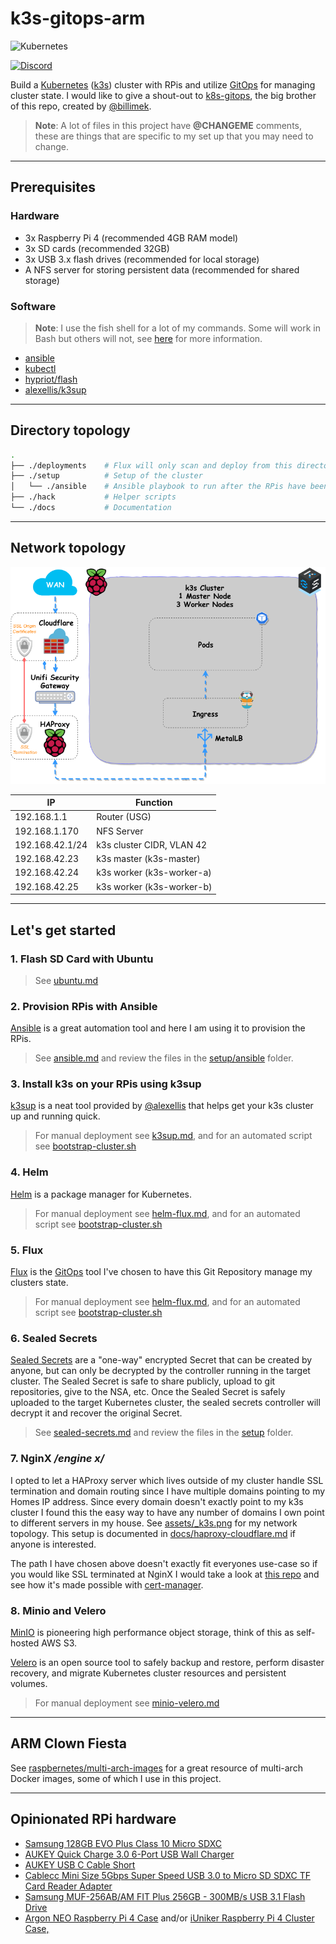 # k3s-gitops-arm

![Kubernetes](https://i.imgur.com/p1RzXjQ.png)

[![Discord](https://img.shields.io/badge/discord-chat-7289DA.svg?maxAge=60&style=flat-square)](https://discord.gg/hk58BZV)

Build a [Kubernetes](https://kubernetes.io/) ([k3s](https://github.com/rancher/k3s)) cluster with RPis and utilize [GitOps](https://www.weave.works/technologies/gitops/) for managing cluster state. I would like to give a shout-out to [k8s-gitops](https://github.com/billimek/k8s-gitops), the big brother of this repo, created by [@billimek](https://github.com/billimek).

> **Note**: A lot of files in this project have **@CHANGEME** comments, these are things that are specific to my set up that you may need to change.

* * *

## Prerequisites

### Hardware

- 3x Raspberry Pi 4 (recommended 4GB RAM model)
- 3x SD cards (recommended 32GB)
- 3x USB 3.x flash drives (recommended for local storage)
- A NFS server for storing persistent data (recommended for shared storage)

### Software

> **Note**: I use the fish shell for a lot of my commands. Some will work in Bash but others will not, see [here](docs/fish-shell.md) for more information.

- [ansible](https://docs.ansible.com/ansible/latest/installation_guide/intro_installation.html)
- [kubectl](https://kubernetes.io/docs/tasks/tools/install-kubectl/)
- [hypriot/flash](https://github.com/hypriot/flash)
- [alexellis/k3sup](https://github.com/alexellis/k3sup)

* * *

## Directory topology

```bash
.
├── ./deployments    # Flux will only scan and deploy from this directory
├── ./setup          # Setup of the cluster
│   └── ./ansible    # Ansible playbook to run after the RPis have been flashed
├── ./hack           # Helper scripts
└── ./docs           # Documentation
```

* * *

## Network topology

![image](assets/_k3s.png)

|IP|Function|
|---|---|
|192.168.1.1|Router (USG)|
|192.168.1.170|NFS Server|
|192.168.42.1/24|k3s cluster CIDR, VLAN 42|
|192.168.42.23|k3s master (k3s-master)|
|192.168.42.24|k3s worker (k3s-worker-a)|
|192.168.42.25|k3s worker (k3s-worker-b)|

* * *

## Let's get started

### 1. Flash SD Card with Ubuntu

> See [ubuntu.md](docs/ubuntu.md)

### 2. Provision RPis with Ansible

[Ansible](https://www.ansible.com) is a great automation tool and here I am using it to provision the RPis.

> See [ansible.md](docs/ansible.md) and review the files in the [setup/ansible](setup/ansible) folder.

### 3. Install k3s on your RPis using k3sup

[k3sup](https://k3sup.dev) is a neat tool provided by [@alexellis](https://github.com/alexellis) that helps get your k3s cluster up and running quick.

> For manual deployment see [k3sup.md](docs/k3sup.md), and for an automated script see [bootstrap-cluster.sh](setup/bootstrap-cluster.sh)

### 4. Helm 

[Helm](https://v3.helm.sh/) is a package manager for Kubernetes.

> For manual deployment see [helm-flux.md](docs/helm-flux.md), and for an automated script see [bootstrap-cluster.sh](setup/bootstrap-cluster.sh)

### 5. Flux

 [Flux](https://docs.fluxcd.io/en/stable/) is the [GitOps](https://www.weave.works/technologies/gitops/) tool I've chosen to have this Git Repository manage my clusters state.

> For manual deployment see [helm-flux.md](docs/helm-flux.md), and for an automated script see [bootstrap-cluster.sh](setup/bootstrap-cluster.sh)

### 6. Sealed Secrets

[Sealed Secrets](https://github.com/bitnami-labs/sealed-secrets) are a "one-way" encrypted Secret that can be created by anyone, but can only be decrypted by the controller running in the target cluster. The Sealed Secret is safe to share publicly, upload to git repositories, give to the NSA, etc. Once the Sealed Secret is safely uploaded to the target Kubernetes cluster, the sealed secrets controller will decrypt it and recover the original Secret.

> See [sealed-secrets.md](docs/sealed-secrets.md) and review the files in the [setup](setup) folder.

### 7. NginX _/engine x/_

I opted to let a HAProxy server which lives outside of my cluster handle SSL termination and domain routing since I have multiple domains pointing to my Homes IP address. Since every domain doesn't exactly point to my k3s cluster I found this the easy way to have any number of domains I own point to different servers in my house. See [assets/_k3s.png](assets/_k3s.png) for my network topology. This setup is documented in [docs/haproxy-cloudflare.md](docs/haproxy-cloudflare.md) if anyone is interested.

The path I have chosen above doesn't exactly fit everyones use-case so if you would like SSL terminated at NginX I would take a look at [this repo](https://github.com/billimek/k8s-gitops) and see how it's made possible with [cert-manager](https://cert-manager.io/docs/).

### 8. Minio and Velero

[MinIO](https://min.io/) is pioneering high performance object storage, think of this as self-hosted AWS S3.

[Velero](https://velero.io/) is an open source tool to safely backup and restore, perform disaster recovery, and migrate Kubernetes cluster resources and persistent volumes.

> For manual deployment see [minio-velero.md](docs/minio-velero.md)

* * *

## ARM Clown Fiesta

See [raspbernetes/multi-arch-images](https://github.com/raspbernetes/multi-arch-images) for a great resource of multi-arch Docker images, some of which I use in this project.


* * *

## Opinionated RPi hardware

- [Samsung 128GB EVO Plus Class 10 Micro SDXC](https://smile.amazon.com/gp/product/B06XFHQGB9/ref=ppx_yo_dt_b_asin_title_o01_s00?ie=UTF8&psc=1)
- [AUKEY Quick Charge 3.0 6-Port USB Wall Charger](https://smile.amazon.com/gp/product/B01F20J4PE/ref=ppx_yo_dt_b_asin_title_o06_s00?ie=UTF8&psc=1)
- [AUKEY USB C Cable Short](https://smile.amazon.com/gp/product/B0746C244X/ref=ppx_yo_dt_b_asin_title_o06_s00?ie=UTF8&psc=1)
- [Cablecc Mini Size 5Gbps Super Speed USB 3.0 to Micro SD SDXC TF Card Reader Adapter](https://smile.amazon.com/gp/product/B01787LD3K/ref=ppx_yo_dt_b_asin_title_o08_s00?ie=UTF8&psc=1)
- [Samsung MUF-256AB/AM FIT Plus 256GB - 300MB/s USB 3.1 Flash Drive](https://smile.amazon.com/gp/product/B07D7Q41PM/ref=ppx_yo_dt_b_asin_title_o01_s00?ie=UTF8&psc=1)
- [Argon NEO Raspberry Pi 4 Case](https://www.argon40.com/argon-neo-raspberry-pi-4-case.html) and/or [iUniker Raspberry Pi 4 Cluster Case,](https://smile.amazon.com/gp/product/B07CTG5N3V/ref=ppx_yo_dt_b_asin_title_o03_s00?ie=UTF8&psc=1)
